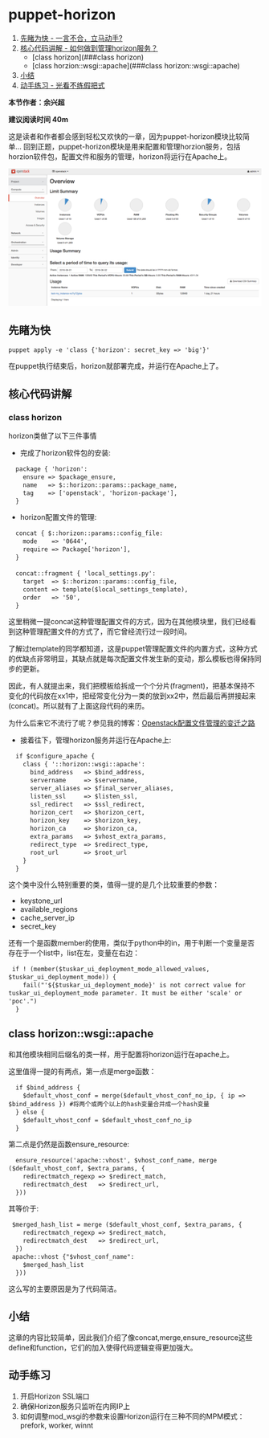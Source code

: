 # puppet-horizon

1. [先睹为快 - 一言不合，立马动手?](#先睹为快)
2. [核心代码讲解 - 如何做到管理horizon服务？](#核心代码讲解)
   - [class horizon](###class horizon)
   - [class horzion::wsgi::apache](###class horizon::wsgi::apache)
3. [小结](##小结)
4. [动手练习 - 光看不练假把式](##动手练习)

**本节作者：余兴超**    

**建议阅读时间 40m**

这是读者和作者都会感到轻松又欢快的一章，因为puppet-horizon模块比较简单...
回到正题，puppet-horizon模块是用来配置和管理horzion服务，包括horzion软件包，配置文件和服务的管理，horizon将运行在Apache上。

![](../images/03/horizon.png)

## 先睹为快

```puppet
puppet apply -e 'class {'horizon': secret_key => 'big'}'
```

在puppet执行结束后，horizon就部署完成，并运行在Apache上了。

## 核心代码讲解

### class horizon

horizon类做了以下三件事情

- 完成了horizon软件包的安装:

```puppet
  package { 'horizon':
    ensure => $package_ensure,
    name   => $::horizon::params::package_name,
    tag    => ['openstack', 'horizon-package'],
  }
```

- horizon配置文件的管理:

```puppet
  concat { $::horizon::params::config_file:
    mode    => '0644',
    require => Package['horizon'],
  }

  concat::fragment { 'local_settings.py':
    target  => $::horizon::params::config_file,
    content => template($local_settings_template),
    order   => '50',
  }
```

这里稍微一提concat这种管理配置文件的方式，因为在其他模块里，我们已经看到这种管理配置文件的方式了，而它曾经流行过一段时间。

了解过template的同学都知道，这是puppet管理配置文件的内置方式，这种方式的优缺点非常明显，其缺点就是每次配置文件发生新的变动，那么模板也得保持同步的更新。

因此，有人就提出来，我们把模板给拆成一个个分片(fragment)，把基本保持不变化的代码放在xx1中，把经常变化分为一类的放到xx2中，然后最后再拼接起来(concat)。所以就有了上面这段代码的来历。

为什么后来它不流行了呢？参见我的博客：[Openstack配置文件管理的变迁之路](http://www.cnblogs.com/yuxc/p/3650660.html)

- 接着往下，管理horizon服务并运行在Apache上:

```puppet
  if $configure_apache {
    class { '::horizon::wsgi::apache':
      bind_address   => $bind_address,
      servername     => $servername,
      server_aliases => $final_server_aliases,
      listen_ssl     => $listen_ssl,
      ssl_redirect   => $ssl_redirect,
      horizon_cert   => $horizon_cert,
      horizon_key    => $horizon_key,
      horizon_ca     => $horizon_ca,
      extra_params   => $vhost_extra_params,
      redirect_type  => $redirect_type,
      root_url       => $root_url
    }
  }
```

这个类中没什么特别重要的类，值得一提的是几个比较重要的参数：

- keystone_url
- available_regions
- cache_server_ip
- secret_key

还有一个是函数member的使用，类似于python中的in，用于判断一个变量是否存在于一个list中，list在左，变量在右边：

```puppet
 if ! (member($tuskar_ui_deployment_mode_allowed_values, $tuskar_ui_deployment_mode)) {
    fail("'${$tuskar_ui_deployment_mode}' is not correct value for tuskar_ui_deployment_mode parameter. It must be either 'scale' or 'poc'.")
  }
```


## class horizon::wsgi::apache

和其他模块相同后缀名的类一样，用于配置将horizon运行在apache上。

这里值得一提的有两点，第一点是merge函数：

```puppet
  if $bind_address {
    $default_vhost_conf = merge($default_vhost_conf_no_ip, { ip => $bind_address }) #将两个或两个以上的hash变量合并成一个hash变量
  } else {
    $default_vhost_conf = $default_vhost_conf_no_ip
  }
```

第二点是仍然是函数ensure_resource:

```puppet
  ensure_resource('apache::vhost', $vhost_conf_name, merge ($default_vhost_conf, $extra_params, {
    redirectmatch_regexp => $redirect_match,
    redirectmatch_dest   => $redirect_url,
  }))
```

其等价于:

```puppet
 $merged_hash_list = merge ($default_vhost_conf, $extra_params, {
    redirectmatch_regexp => $redirect_match,
    redirectmatch_dest   => $redirect_url,
  })
 apache::vhost {"$vhost_conf_name":
    $merged_hash_list
  }))
```
这么写的主要原因是为了代码简洁。

## 小结

   这章的内容比较简单，因此我们介绍了像concat,merge,ensure_resource这些define和function，它们的加入使得代码逻辑变得更加强大。

## 动手练习

1. 开启Horizon SSL端口
2. 确保Horizon服务只监听在内网IP上
3. 如何调整mod_wsgi的参数来设置Horizon运行在三种不同的MPM模式：prefork, worker, winnt
